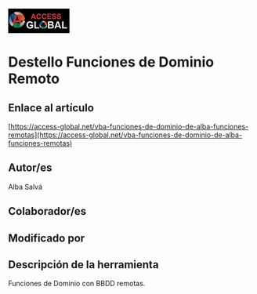 ﻿![Access-global](/blob/main/Images/Logo1.png)
# Destello Funciones de Dominio Remoto
## Enlace al artículo
[https://access-global.net/vba-funciones-de-dominio-de-alba-funciones-remotas](https://access-global.net/vba-funciones-de-dominio-de-alba-funciones-remotas)
## Autor/es
Alba Salvá
## Colaborador/es

## Modificado por

## Descripción de la herramienta
Funciones de Dominio con BBDD remotas.


